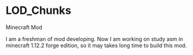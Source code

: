# LOD_Chunks
Minecraft Mod

I am a freshman of mod developing. Now I am working on study asm in minecraft 1.12.2 forge edition, so it may takes long time to build this mod.

